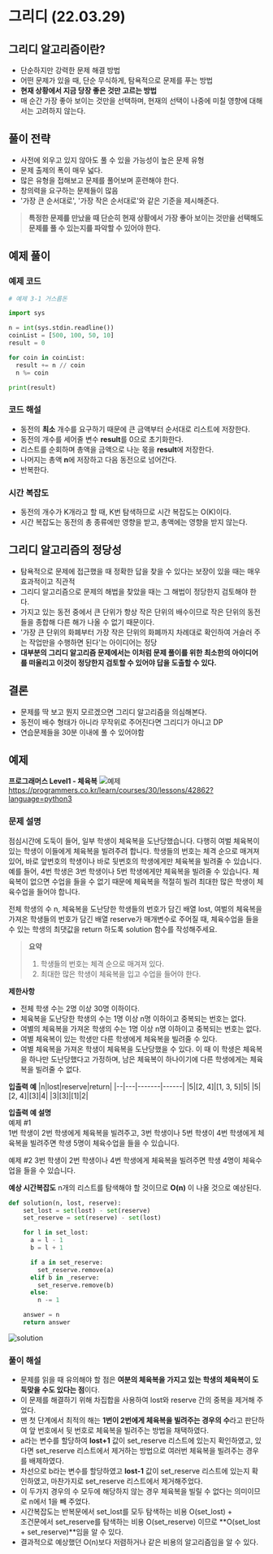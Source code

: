 # 그리디 (22.03.29)

## 그리디 알고리즘이란?

- 단순하지만 강력한 문제 해결 방법
- 어떤 문제가 있을 때, 단순 무식하게, 탐욕적으로 문제를 푸는 방법
- **현재 상황에서 지금 당장 좋은 것만 고르는 방법**
- 매 순간 가장 좋아 보이는 것만을 선택하며, 현재의 선택이 나중에 미칠 영향에 대해서는 고려하지 않는다.

## 풀이 전략

- 사전에 외우고 있지 않아도 풀 수 있을 가능성이 높은 문제 유형
- 문제 출제의 폭이 매우 넓다.
- 많은 유형을 접해보고 문제를 풀어보며 훈련해야 한다.
- 창의력을 요구하는 문제들이 많음
- '가장 큰 순서대로', '가장 작은 순서대로'와 같은 기준을 제시해준다.

> **특정한 문제를 만났을 때 단순히 현재 상황에서 가장 좋아 보이는 것만을 선택해도 문제를 풀 수 있는지를 파악할 수 있어야 한다.**

## 예제 풀이

### 예제 코드

```python
# 예제 3-1 거스름돈

import sys

n = int(sys.stdin.readline())
coinList = [500, 100, 50, 10]
result = 0

for coin in coinList:
  result += n // coin
  n %= coin

print(result)
```

### 코드 해설

- 동전의 **최소** 개수를 요구하기 때문에 큰 금액부터 순서대로 리스트에 저장한다.
- 동전의 개수를 세어줄 변수 **result**를 0으로 초기화한다.
- 리스트를 순회하며 총액을 금액으로 나눈 몫을 **result**에 저장한다.
- 나머지는 총액 **n**에 저장하고 다음 동전으로 넘어간다.
- 반복한다.

### 시간 복잡도

- 동전의 개수가 K개라고 할 때, K번 탐색하므로 시간 복잡도는 O(K)이다.
- 시간 복잡도는 동전의 총 종류에만 영향을 받고, 총액에는 영향을 받지 않는다.

## 그리디 알고리즘의 정당성

- 탐욕적으로 문제에 접근했을 때 정확한 답을 찾을 수 있다는 보장이 있을 때는 매우 효과적이고 직관적
- 그리디 알고리즘으로 문제의 해법을 찾았을 때는 그 해법이 정당한지 검토해야 한다.
- 가지고 있는 동전 중에서 큰 단위가 항상 작은 단위의 배수이므로 작은 단위의 동전들을 종합해 다른 해가 나올 수 없기 때문이다.
- '가장 큰 단위의 화폐부터 가장 작은 단위의 화폐까지 차례대로 확인하여 거슬러 주는 작업만을 수행하면 된다'는 아이디어는 정당
- **대부분의 그리디 알고리즘 문제에서는 이처럼 문제 풀이를 위한 최소한의 아이디어를 떠올리고 이것이 정당한지 검토할 수 있어야 답을 도출할 수 있다.**

## 결론

- 문제를 딱 보고 뭔지 모르겠으면 그리디 알고리즘을 의심해본다.
- 동전이 배수 형태가 아니라 무작위로 주어진다면 그리디가 아니고 DP
- 연습문제들을 30분 이내에 풀 수 있어야함

## 예제

**프로그래머스 Level1 - 체육복**
![예제](../../img/스크린샷%202022-04-08%20오후%209.04.40.png)
https://programmers.co.kr/learn/courses/30/lessons/42862?language=python3

### 문제 설명

점심시간에 도둑이 들어, 일부 학생이 체육복을 도난당했습니다. 다행히 여벌 체육복이 있는 학생이 이들에게 체육복을 빌려주려 합니다. 학생들의 번호는 체격 순으로 매겨져 있어, 바로 앞번호의 학생이나 바로 뒷번호의 학생에게만 체육복을 빌려줄 수 있습니다. 예를 들어, 4번 학생은 3번 학생이나 5번 학생에게만 체육복을 빌려줄 수 있습니다. 체육복이 없으면 수업을 들을 수 없기 때문에 체육복을 적절히 빌려 최대한 많은 학생이 체육수업을 들어야 합니다.

전체 학생의 수 n, 체육복을 도난당한 학생들의 번호가 담긴 배열 lost, 여벌의 체육복을 가져온 학생들의 번호가 담긴 배열 reserve가 매개변수로 주어질 때, 체육수업을 들을 수 있는 학생의 최댓값을 return 하도록 solution 함수를 작성해주세요.

> **요약**
>
> 1. 학생들의 번호는 체격 순으로 매겨져 있다.
> 2. 최대한 많은 학생이 체육복을 입고 수업을 들어야 한다.

**제한사항**

- 전체 학생 수는 2명 이상 30명 이하이다.
- 체육복을 도난당한 학생의 수는 1명 이상 n명 이하이고 중복되는 번호는 없다.
- 여별의 체육복을 가져온 학생의 수는 1명 이상 n명 이하이고 중복되는 번호는 없다.
- 여별 체육복이 있는 학생만 다른 학생에게 체육복을 빌려줄 수 있다.
- 여별 체육복을 가져온 학생이 체육복을 도난당했을 수 있다. 이 때 이 학생은 체육복을 하나만 도난당했다고 가정하며, 남은 체육복이 하나이기에 다른 학생에게는 체육복을 빌려줄 수 없다.

**입출력 예**
|n|lost|reserve|return|
|--|---|-------|------|
|5|[2, 4]|[1, 3, 5]|5|
|5|[2, 4]|[3]|4|
|3|[3]|[1]|2|

**입출력 예 설명**  
예제 #1  
1번 학생이 2번 학생에게 체육복을 빌려주고, 3번 학생이나 5번 학생이 4번 학생에게 체육복을 빌려주면 학생 5명이 체육수업을 들을 수 있습니다.

예제 #2
3번 학생이 2번 학생이나 4번 학생에게 체육복을 빌려주면 학생 4명이 체육수업을 들을 수 있습니다.

**예상 시간복잡도**
n개의 리스트를 탐색해야 할 것이므로 **O(n)** 이 나올 것으로 예상된다.

```python
def solution(n, lost, reserve):
    set_lost = set(lost) - set(reserve)
    set_reserve = set(reserve) - set(lost)

    for l in set_lost:
      a = l - 1
      b = l + 1

      if a in set_reserve:
        set_reserve.remove(a)
      elif b in _reserve:
        set_reserve.remove(b)
      else:
        n -= 1

    answer = n
    return answer
```

![solution](../../img/스크린샷%202022-04-08%20오후%2011.29.30.png)

### 풀이 해설

- 문제를 읽을 때 유의해야 할 점은 **여분의 체육복을 가지고 있는 학생의 체육복이 도둑맞을 수도 있다는 점**이다.
- 이 문제를 해결하기 위해 차집합을 사용하여 lost와 reserve 간의 중복을 제거해 주었다.
- 맨 첫 단계에서 최적의 해는 **1번이 2번에게 체육복을 빌려주는 경우의 수**라고 판단하여 앞 번호에서 뒷 번호로 체육복을 빌려주는 방법을 채택하였다.
- a라는 변수를 할당하여 **lost+1** 값이 set_reserve 리스트에 있는지 확인하였고, 있다면 set_reserve 리스트에서 제거하는 방법으로 여러번 체육복을 빌려주는 경우를 배제하였다.
- 차선으로 b라는 변수를 할당하였고 **lost-1** 값이 set_reserve 리스트에 있는지 확인하였고, 마찬가지로 set_reserve 리스트에서 제거해주었다.
- 이 두가지 경우의 수 모두에 해당하지 않는 경우 체육복을 빌릴 수 없다는 의미이므로 n에서 1을 빼 주었다.
- 시간복잡도는 반복문에서 set_lost를 모두 탐색하는 비용 O(set_lost) +  
  조건문에서 set_reserve를 탐색하는 비용 O(set_reserve) 이므로 **O(set_lost + set_reserve)**임을 알 수 있다.
- 결과적으로 예상했던 O(n)보다 저렴하거나 같은 비용의 알고리즘임을 알 수 있다.
